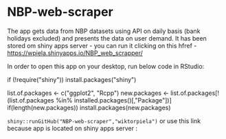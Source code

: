# NBP-web-scraper
The app gets data from NBP datasets using API on daily basis (bank holidays excluded) and presents the data on user demand. It has been stored om shiny apps server - you can run it clicking on this hfref - https://wpiela.shinyapps.io/NBP_web_scrapper/

In order to open this app on your desktop, run below code in RStudio:

if (!require("shiny")) install.packages("shiny")

list.of.packages <- c("ggplot2", "Rcpp")
new.packages <- list.of.packages[!(list.of.packages %in% installed.packages()[,"Package"])]
if(length(new.packages)) install.packages(new.packages)

``
shiny::runGitHub("NBP-web-scraper","wiktorpiela")
``
or use this link because app is located on shiny apps server :



